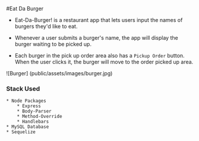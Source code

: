 #Eat Da Burger

* Eat-Da-Burger! is a restaurant app that lets users input the names of burgers they'd like to eat.

* Whenever a user submits a burger's name, the app will display the burger waiting to be picked up.

* Each burger in the pick up order area also has a `Pickup Order` button. When the user clicks it, the burger will move to the order picked up area.

![Burger] (public/assets/images/burger.jpg)

### Stack Used
	* Node Packages
		* Express
		* Body-Parser
		* Method-Override
		* Handlebars
	* MySQL Database
	* Sequelize